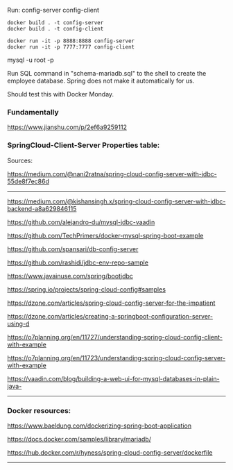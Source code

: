 Run:
config-server
config-client
```
docker build . -t config-server
docker build . -t config-client

```

``` 
docker run -it -p 8888:8888 config-server
docker run -it -p 7777:7777 config-client

```

mysql -u root -p

Run SQL command in "schema-mariadb.sql" to the shell to create the employee database. Spring does not make it automatically for us. 

Should test this with Docker Monday. 

### Fundamentally

https://www.jianshu.com/p/2ef6a9259112

### SpringCloud-Client-Server Properties table:

Sources:

https://medium.com/@nani2ratna/spring-cloud-config-server-with-jdbc-55de8f7ec86d

------------------------------------------------------------

https://medium.com/@kishansingh.x/spring-cloud-config-server-with-jdbc-backend-a8a629846115

https://github.com/alejandro-du/mysql-jdbc-vaadin

https://github.com/TechPrimers/docker-mysql-spring-boot-example

https://github.com/spansari/db-config-server

https://github.com/rashidi/jdbc-env-repo-sample

https://www.javainuse.com/spring/bootjdbc

https://spring.io/projects/spring-cloud-config#samples

https://dzone.com/articles/spring-cloud-config-server-for-the-impatient

https://dzone.com/articles/creating-a-springboot-configuration-server-using-d

https://o7planning.org/en/11727/understanding-spring-cloud-config-client-with-example

https://o7planning.org/en/11723/understanding-spring-cloud-config-server-with-example

https://vaadin.com/blog/building-a-web-ui-for-mysql-databases-in-plain-java-


-------------------------------------------------------------------
 ### Docker resources:

https://www.baeldung.com/dockerizing-spring-boot-application

https://docs.docker.com/samples/library/mariadb/

https://hub.docker.com/r/hyness/spring-cloud-config-server/dockerfile




---------------------------





